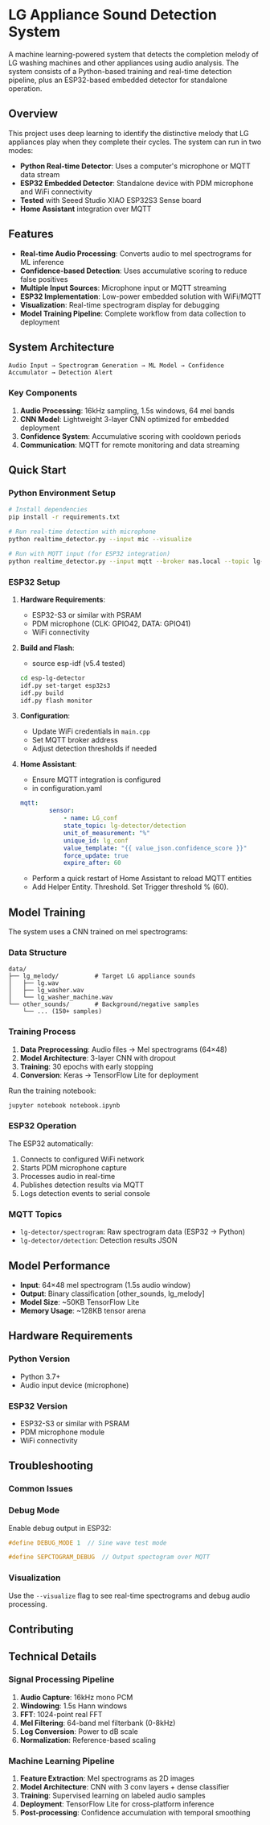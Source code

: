 # LG Appliance Sound Detection System

A machine learning-powered system that detects the completion melody of LG washing machines and other appliances using audio analysis. The system consists of a Python-based training and real-time detection pipeline, plus an ESP32-based embedded detector for standalone operation.

## Overview

This project uses deep learning to identify the distinctive melody that LG appliances play when they complete their cycles. The system can run in two modes:
- **Python Real-time Detector**: Uses a computer's microphone or MQTT data stream
- **ESP32 Embedded Detector**: Standalone device with PDM microphone and WiFi connectivity
- **Tested** with Seeed Studio XIAO ESP32S3 Sense board	
- **Home Assistant** integration over MQTT

## Features

- **Real-time Audio Processing**: Converts audio to mel spectrograms for ML inference
- **Confidence-based Detection**: Uses accumulative scoring to reduce false positives
- **Multiple Input Sources**: Microphone input or MQTT streaming
- **ESP32 Implementation**: Low-power embedded solution with WiFi/MQTT
- **Visualization**: Real-time spectrogram display for debugging
- **Model Training Pipeline**: Complete workflow from data collection to deployment

## System Architecture

```
Audio Input → Spectrogram Generation → ML Model → Confidence Accumulator → Detection Alert
```

### Key Components

1. **Audio Processing**: 16kHz sampling, 1.5s windows, 64 mel bands
2. **CNN Model**: Lightweight 3-layer CNN optimized for embedded deployment
3. **Confidence System**: Accumulative scoring with cooldown periods
4. **Communication**: MQTT for remote monitoring and data streaming

## Quick Start

### Python Environment Setup

```bash
# Install dependencies
pip install -r requirements.txt

# Run real-time detection with microphone
python realtime_detector.py --input mic --visualize

# Run with MQTT input (for ESP32 integration)
python realtime_detector.py --input mqtt --broker nas.local --topic lg-detector/spectrogram
```

### ESP32 Setup

1. **Hardware Requirements**:
   - ESP32-S3 or similar with PSRAM
   - PDM microphone (CLK: GPIO42, DATA: GPIO41)
   - WiFi connectivity

2. **Build and Flash**:
    - source esp-idf (v5.4 tested)
   ```bash
   cd esp-lg-detector
   idf.py set-target esp32s3
   idf.py build
   idf.py flash monitor
   ```

3. **Configuration**:
   - Update WiFi credentials in `main.cpp`
   - Set MQTT broker address
   - Adjust detection thresholds if needed

4. **Home Assistant**:
    - Ensure MQTT integration is configured
    - in configuration.yaml
    ```yaml
    mqtt:
            sensor:
                - name: LG_conf 
                state_topic: lg-detector/detection
                unit_of_measurement: "%"
                unique_id: lg_conf 
                value_template: "{{ value_json.confidence_score }}"
                force_update: true
                expire_after: 60
    ```
    - Perform a quick restart of Home Assistant to reload MQTT entities
    - Add Helper Entity. Threshold. Set Trigger threshold % (60). 

## Model Training

The system uses a CNN trained on mel spectrograms:

### Data Structure
```
data/
├── lg_melody/          # Target LG appliance sounds
│   ├── lg.wav
│   ├── lg_washer.wav
│   └── lg_washer_machine.wav
└── other_sounds/       # Background/negative samples
    └── ... (150+ samples)
```

### Training Process

1. **Data Preprocessing**: Audio files → Mel spectrograms (64×48)
2. **Model Architecture**: 3-layer CNN with dropout
3. **Training**: 30 epochs with early stopping
4. **Conversion**: Keras → TensorFlow Lite for deployment

Run the training notebook:
```bash
jupyter notebook notebook.ipynb
```

### ESP32 Operation
The ESP32 automatically:
1. Connects to configured WiFi network
2. Starts PDM microphone capture
3. Processes audio in real-time
4. Publishes detection results via MQTT
5. Logs detection events to serial console

### MQTT Topics
- `lg-detector/spectrogram`: Raw spectrogram data (ESP32 → Python)
- `lg-detector/detection`: Detection results JSON

## Model Performance

- **Input**: 64×48 mel spectrogram (1.5s audio window)
- **Output**: Binary classification [other_sounds, lg_melody]
- **Model Size**: ~50KB TensorFlow Lite
- **Memory Usage**: ~128KB tensor arena

## Hardware Requirements

### Python Version
- Python 3.7+
- Audio input device (microphone)

### ESP32 Version
- ESP32-S3 or similar with PSRAM
- PDM microphone module
- WiFi connectivity

## Troubleshooting

### Common Issues

### Debug Mode
Enable debug output in ESP32:
```cpp
#define DEBUG_MODE 1  // Sine wave test mode

#define SEPCTOGRAM_DEBUG  // Output spectogram over MQTT
```

### Visualization
Use the `--visualize` flag to see real-time spectrograms and debug audio processing.

## Contributing

## Technical Details

### Signal Processing Pipeline
1. **Audio Capture**: 16kHz mono PCM
2. **Windowing**: 1.5s Hann windows
3. **FFT**: 1024-point real FFT
4. **Mel Filtering**: 64-band mel filterbank (0-8kHz)
5. **Log Conversion**: Power to dB scale
6. **Normalization**: Reference-based scaling

### Machine Learning Pipeline
1. **Feature Extraction**: Mel spectrograms as 2D images
2. **Model Architecture**: CNN with 3 conv layers + dense classifier
3. **Training**: Supervised learning on labeled audio samples
4. **Deployment**: TensorFlow Lite for cross-platform inference
5. **Post-processing**: Confidence accumulation with temporal smoothing

